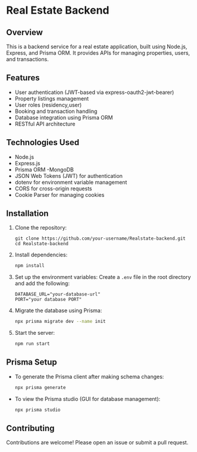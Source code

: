 # Real Estate Backend

## Overview
This is a backend service for a real estate application, built using Node.js, Express, and Prisma ORM. It provides APIs for managing properties, users, and transactions.

## Features
- User authentication (JWT-based via express-oauth2-jwt-bearer)
- Property listings management
- User roles (residency,user)
- Booking and transaction handling
- Database integration using Prisma ORM
- RESTful API architecture

## Technologies Used
- Node.js
- Express.js
- Prisma ORM
-MongoDB
- JSON Web Tokens (JWT) for authentication
- dotenv for environment variable management
- CORS for cross-origin requests
- Cookie Parser for managing cookies

## Installation
1. Clone the repository:
   ```
   git clone https://github.com/your-username/Realstate-backend.git
   cd Realstate-backend
   ```
2. Install dependencies:
   ```sh
   npm install
   ```
3. Set up the environment variables:
   Create a `.env` file in the root directory and add the following:
   ```env
   DATABASE_URL="your-database-url"
   PORT="your database PORT"
   ```
4. Migrate the database using Prisma:
   ```sh
   npx prisma migrate dev --name init
   ```
5. Start the server:
   ```sh
   npm run start
   ```


## Prisma Setup
- To generate the Prisma client after making schema changes:
  ```sh
  npx prisma generate
  ```
- To view the Prisma studio (GUI for database management):
  ```sh
  npx prisma studio
  ```

## Contributing
Contributions are welcome! Please open an issue or submit a pull request.



